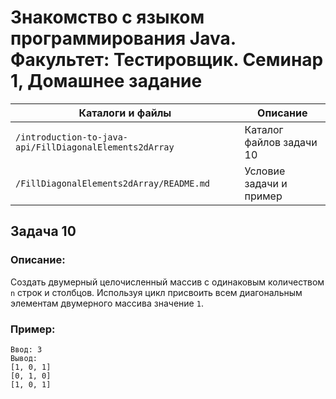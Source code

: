 # Знакомство с языком программирования Java. Факультет: Тестировщик. Семинар 1, Домашнее задание

Каталоги и файлы                                        | Описание
--------------------------------------------------------|-------------------------------------------------------
`/introduction-to-java-api/FillDiagonalElements2dArray` | Каталог файлов задачи 10
`/FillDiagonalElements2dArray/README.md`                | Условие задачи и пример

## Задача 10

### Описание:

Создать двумерный целочисленный массив с одинаковым количеством `n` строк и столбцов. Используя цикл присвоить всем диагональным элементам двумерного массива значение `1`.

### Пример:

```
Ввод: 3
Вывод:
[1, 0, 1]
[0, 1, 0]
[1, 0, 1]
```

